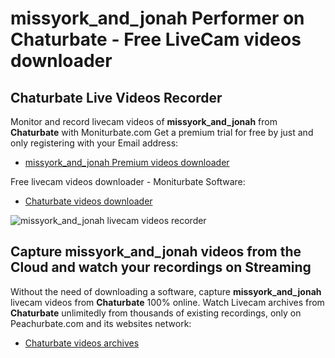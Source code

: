 # missyork_and_jonah Performer on Chaturbate - Free LiveCam videos downloader

## Chaturbate Live Videos Recorder

Monitor and record livecam videos of **missyork_and_jonah** from **Chaturbate** with Moniturbate.com
Get a premium trial for free by just and only registering with your Email address:
* [missyork_and_jonah Premium videos downloader](https://moniturbate.com/request-demo-licence-key.html)

Free livecam videos downloader - Moniturbate Software:
* [Chaturbate videos downloader](https://moniturbate.com/moniturbate-download-software.html)

![missyork_and_jonah livecam videos recorder](https://peachurnet.com/templates/moniturbate-software.png)


## Capture missyork_and_jonah videos from the Cloud and watch your recordings on Streaming

Without the need of downloading a software, capture **missyork_and_jonah** livecam videos from **Chaturbate** 100% online.
Watch Livecam archives from **Chaturbate** unlimitedly from thousands of existing recordings, only on Peachurbate.com and its websites network:
* [Chaturbate videos archives](https://peachurnet.com/)